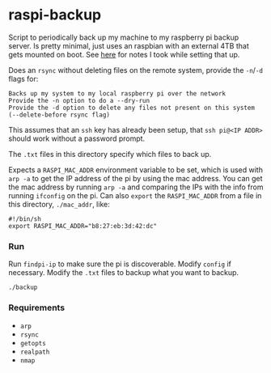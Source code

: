 # raspi-backup

Script to periodically back up my machine to my raspberry pi backup server. Is pretty minimal, just uses an raspbian with an external 4TB that gets mounted on boot. See [here](https://exobrain.sean.fish/raspi/) for notes I took while setting that up.

Does an `rsync` without deleting files on the remote system, provide the `-n`/`-d` flags for:

```
Backs up my system to my local raspberry pi over the network
Provide the -n option to do a --dry-run
Provide the -d option to delete any files not present on this system (--delete-before rsync flag)
```

This assumes that an `ssh` key has already been setup, that `ssh pi@<IP ADDR>` should work without a password prompt.

The `.txt` files in this directory specify which files to back up.

Expects a `RASPI_MAC_ADDR` environment variable to be set, which is used with `arp -a` to get the IP address of the pi by using the mac address. You can get the mac address by running `arp -a` and comparing the IPs with the info from running `ifconfig` on the pi. Can also `export` the `RASPI_MAC_ADDR` from a file in this directory, `./mac_addr`, like:

```
#!/bin/sh
export RASPI_MAC_ADDR="b8:27:eb:3d:42:dc"
```

### Run

Run `findpi-ip` to make sure the pi is discoverable. Modify `config` if necessary. Modify the `.txt` files to backup what you want to backup.

`./backup`

### Requirements

  * `arp`
  * `rsync`
  * `getopts`
  * `realpath`
  * `nmap`

